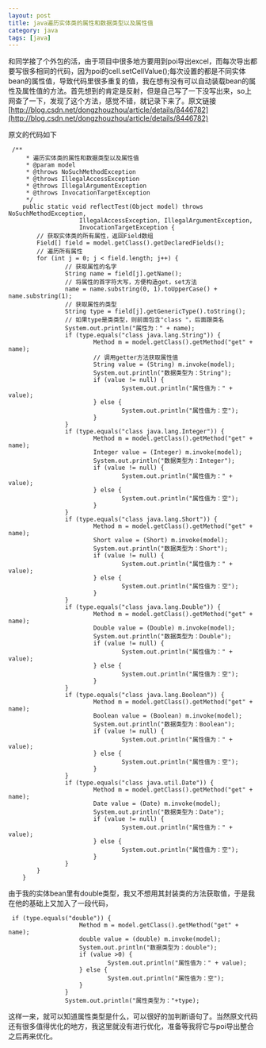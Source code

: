```yaml
---
layout: post
title: java遍历实体类的属性和数据类型以及属性值 
category: java
tags: [java]
---
```




和同学接了个外包的活，由于项目中很多地方要用到poi导出excel，而每次导出都要写很多相同的代码，因为poi的cell.setCellValue();每次设置的都是不同实体bean的属性值，导致代码里很多重复的值，我在想有没有可以自动装载bean的属性及属性值的方法。首先想到的肯定是反射，但是自己写了一下没写出来，so上网查了一下，发现了这个方法，感觉不错，就记录下来了。原文链接[http://blog.csdn.net/dongzhouzhou/article/details/8446782](http://blog.csdn.net/dongzhouzhou/article/details/8446782)

原文的代码如下
    
     /**
         * 遍历实体类的属性和数据类型以及属性值
         * @param model
         * @throws NoSuchMethodException
         * @throws IllegalAccessException
         * @throws IllegalArgumentException
         * @throws InvocationTargetException
         */
        public static void reflectTest(Object model) throws NoSuchMethodException,
                        IllegalAccessException, IllegalArgumentException,
                        InvocationTargetException {
            // 获取实体类的所有属性，返回Field数组
            Field[] field = model.getClass().getDeclaredFields();
            // 遍历所有属性
            for (int j = 0; j < field.length; j++) {
                    // 获取属性的名字
                    String name = field[j].getName();
                    // 将属性的首字符大写，方便构造get，set方法
                    name = name.substring(0, 1).toUpperCase() + name.substring(1);
                    // 获取属性的类型
                    String type = field[j].getGenericType().toString();
                    // 如果type是类类型，则前面包含"class "，后面跟类名
                    System.out.println("属性为：" + name);
                    if (type.equals("class java.lang.String")) {
                            Method m = model.getClass().getMethod("get" + name);
                            // 调用getter方法获取属性值
                            String value = (String) m.invoke(model);
                            System.out.println("数据类型为：String");
                            if (value != null) {
                                    System.out.println("属性值为：" + value);
                            } else {
                                    System.out.println("属性值为：空");
                            }
                    }
                    if (type.equals("class java.lang.Integer")) {
                            Method m = model.getClass().getMethod("get" + name);
                            Integer value = (Integer) m.invoke(model);
                            System.out.println("数据类型为：Integer");
                            if (value != null) {
                                    System.out.println("属性值为：" + value);
                            } else {
                                    System.out.println("属性值为：空");
                            }
                    }
                    if (type.equals("class java.lang.Short")) {
                            Method m = model.getClass().getMethod("get" + name);
                            Short value = (Short) m.invoke(model);
                            System.out.println("数据类型为：Short");
                            if (value != null) {
                                    System.out.println("属性值为：" + value);
                            } else {
                                    System.out.println("属性值为：空");
                            }
                    }
                    if (type.equals("class java.lang.Double")) {
                            Method m = model.getClass().getMethod("get" + name);
                            Double value = (Double) m.invoke(model);
                            System.out.println("数据类型为：Double");
                            if (value != null) {
                                    System.out.println("属性值为：" + value);
                            } else {
                                    System.out.println("属性值为：空");
                            }
                    }
                    if (type.equals("class java.lang.Boolean")) {
                            Method m = model.getClass().getMethod("get" + name);
                            Boolean value = (Boolean) m.invoke(model);
                            System.out.println("数据类型为：Boolean");
                            if (value != null) {
                                    System.out.println("属性值为：" + value);
                            } else {
                                    System.out.println("属性值为：空");
                            }
                    }
                    if (type.equals("class java.util.Date")) {
                            Method m = model.getClass().getMethod("get" + name);
                            Date value = (Date) m.invoke(model);
                            System.out.println("数据类型为：Date");
                            if (value != null) {
                                    System.out.println("属性值为：" + value);
                            } else {
                                    System.out.println("属性值为：空");
                            }
                    }
            }
        } 

由于我的实体bean里有double类型，我又不想用其封装类的方法获取值，于是我在他的基础上又加入了一段代码，

     if (type.equals("double")) {
                        Method m = model.getClass().getMethod("get" + name);
                        double value = (double) m.invoke(model);
                        System.out.println("数据类型为：double");
                        if (value >0) {
                                System.out.println("属性值为：" + value);
                        } else {
                                System.out.println("属性值为：空");
                        }
                    }
                    System.out.println("属性类型为："+type); 
这样一来，就可以知道属性类型是什么，可以很好的加判断语句了。当然原文代码还有很多值得优化的地方，我这里就没有进行优化，准备等我将它与poi导出整合之后再来优化。

 
